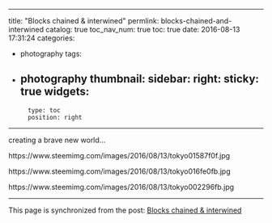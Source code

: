 
---
title: "Blocks chained & interwined"
permlink: blocks-chained-and-interwined
catalog: true
toc_nav_num: true
toc: true
date: 2016-08-13 17:31:24
categories:
- photography
tags:
- photography
thumbnail: 
sidebar:
    right:
        sticky: true
widgets:
    -
        type: toc
        position: right
---


<html>
<p>creating a brave new world...</p>
<p>https://www.steemimg.com/images/2016/08/13/tokyo01587f0f.jpg</p>
<p>https://www.steemimg.com/images/2016/08/13/tokyo016fe0fb.jpg</p>
<p>https://www.steemimg.com/images/2016/08/13/tokyo002296fb.jpg</p>
</html>

- - -

This page is synchronized from the post: [Blocks chained & interwined](https://steemit.com/@deanliu/blocks-chained-and-interwined)
